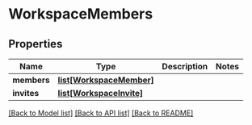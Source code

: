 # WorkspaceMembers

## Properties
Name | Type | Description | Notes
------------ | ------------- | ------------- | -------------
**members** | [**list[WorkspaceMember]**](WorkspaceMember.md) |  | 
**invites** | [**list[WorkspaceInvite]**](WorkspaceInvite.md) |  | 

[[Back to Model list]](../README.md#documentation-for-models) [[Back to API list]](../README.md#documentation-for-api-endpoints) [[Back to README]](../README.md)

